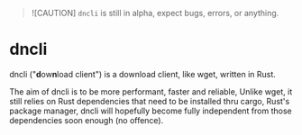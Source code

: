 > ![CAUTION]
> ``dncli`` is still in alpha, expect bugs, errors, or anything.

# dncli
dncli ("**d**ow**n**load client") is a download client, like wget, written in Rust.

The aim of dncli is to be more performant, faster and reliable, Unlike wget, it still relies on Rust dependencies that need to be installed thru cargo, Rust's package manager, dncli will hopefully become fully independent from those dependencies soon enough (no offence).

